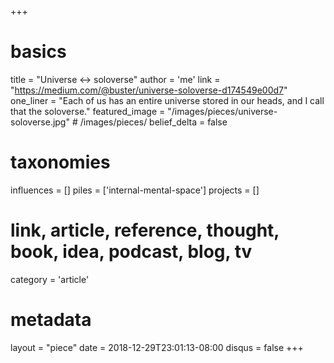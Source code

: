 +++
# basics
title     		 = "Universe ↔ soloverse"
author    		 = 'me'
link      		 = "https://medium.com/@buster/universe-soloverse-d174549e00d7"
one_liner 		 = "Each of us has an entire universe stored in our heads, and I call that the soloverse."
featured_image = "/images/pieces/universe-soloverse.jpg" # /images/pieces/
belief_delta   = false

# taxonomies
influences		 = []
piles     		 = ['internal-mental-space']
projects			 = []

# link, article, reference, thought, book, idea, podcast, blog, tv
category  		 = 'article'

# metadata
layout	    	 = "piece"
date      		 = 2018-12-29T23:01:13-08:00
disqus    		 = false
+++


